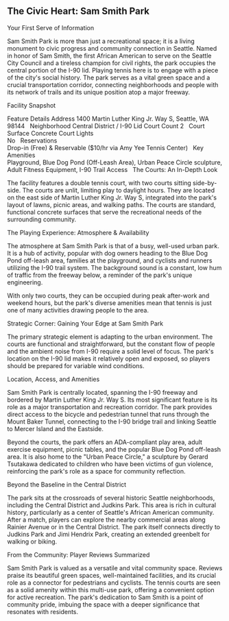 ## The Civic Heart: Sam Smith Park

Your First Serve of Information

Sam Smith Park is more than just a recreational space; it is a living monument to civic progress and community connection in Seattle. Named in honor of Sam Smith, the first African American to serve on the Seattle City Council and a tireless champion for civil rights, the park occupies the central portion of the I-90 lid. Playing tennis here is to engage with a piece of the city's social history. The park serves as a vital green space and a crucial transportation corridor, connecting neighborhoods and people with its network of trails and its unique position atop a major freeway.   

Facility Snapshot

Feature	Details
Address	
1400 Martin Luther King Jr. Way S, Seattle, WA 98144    
Neighborhood	Central District / I-90 Lid
Court Count	
2    
Court Surface	Concrete
Court Lights	
No    
Reservations	
Drop-in (Free) & Reservable ($10/hr via Amy Yee Tennis Center)    
Key Amenities	
Playground, Blue Dog Pond (Off-Leash Area), Urban Peace Circle sculpture, Adult Fitness Equipment, I-90 Trail Access    
The Courts: An In-Depth Look

The facility features a double tennis court, with two courts sitting side-by-side. The courts are unlit, limiting play to daylight hours. They are located on the east side of Martin Luther King Jr. Way S, integrated into the park's layout of lawns, picnic areas, and walking paths. The courts are standard, functional concrete surfaces that serve the recreational needs of the surrounding community.   

The Playing Experience: Atmosphere & Availability

The atmosphere at Sam Smith Park is that of a busy, well-used urban park. It is a hub of activity, popular with dog owners heading to the Blue Dog Pond off-leash area, families at the playground, and cyclists and runners utilizing the I-90 trail system. The background sound is a constant, low hum of traffic from the freeway below, a reminder of the park's unique engineering.   

With only two courts, they can be occupied during peak after-work and weekend hours, but the park's diverse amenities mean that tennis is just one of many activities drawing people to the area.

Strategic Corner: Gaining Your Edge at Sam Smith Park

The primary strategic element is adapting to the urban environment. The courts are functional and straightforward, but the constant flow of people and the ambient noise from I-90 require a solid level of focus. The park's location on the I-90 lid makes it relatively open and exposed, so players should be prepared for variable wind conditions.

Location, Access, and Amenities

Sam Smith Park is centrally located, spanning the I-90 freeway and bordered by Martin Luther King Jr. Way S. Its most significant feature is its role as a major transportation and recreation corridor. The park provides direct access to the bicycle and pedestrian tunnel that runs through the Mount Baker Tunnel, connecting to the I-90 bridge trail and linking Seattle to Mercer Island and the Eastside.   

Beyond the courts, the park offers an ADA-compliant play area, adult exercise equipment, picnic tables, and the popular Blue Dog Pond off-leash area. It is also home to the "Urban Peace Circle," a sculpture by Gerard Tsutakawa dedicated to children who have been victims of gun violence, reinforcing the park's role as a space for community reflection.   

Beyond the Baseline in the Central District

The park sits at the crossroads of several historic Seattle neighborhoods, including the Central District and Judkins Park. This area is rich in cultural history, particularly as a center of Seattle's African American community. After a match, players can explore the nearby commercial areas along Rainier Avenue or in the Central District. The park itself connects directly to Judkins Park and Jimi Hendrix Park, creating an extended greenbelt for walking or biking.   

From the Community: Player Reviews Summarized

Sam Smith Park is valued as a versatile and vital community space. Reviews praise its beautiful green spaces, well-maintained facilities, and its crucial role as a connector for pedestrians and cyclists. The tennis courts are seen as a solid amenity within this multi-use park, offering a convenient option for active recreation. The park's dedication to Sam Smith is a point of community pride, imbuing the space with a deeper significance that resonates with residents.
